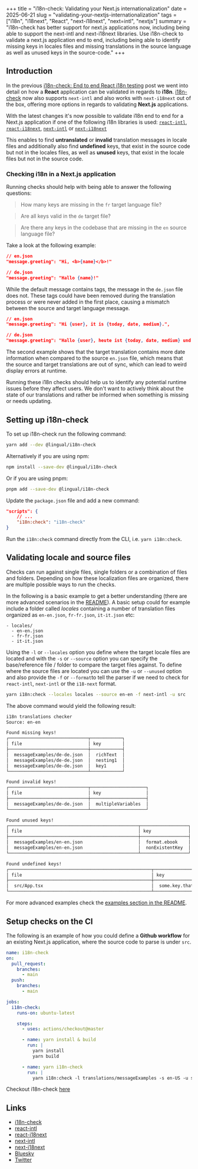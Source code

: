 +++
title = "i18n-check: Validating your Next.js internationalization"
date = 2025-06-21
slug = "validating-your-nextjs-internationalization"
tags = ["i18n", "i18next", "React", "next-i18next", "next=intl", "nextjs"]
summary = "i18n-check has better support for next.js applications now, including being able to support the next-intl and next-i18next libraries. Use i18n-check to validate a next.js application end to end, including being able to identify missing keys in locales files and missing translations in the source language as well as unused keys in the source-code."
+++

## Introduction

In the previous [i18n-check: End to end React i18n testing](https://lingual.dev/blog/i18n-check-end-to-end-react-i18n-testing/) post we went into detail on how a **React** application can be validated in regards to **i18n**. [i18n-check](https://github.com/lingualdev/i18n-check) now also supports `next-intl` and also works with `next-i18next` out of the box, offering more options in regards to validating **Next.js** applications.

With the latest changes it's now possible to validate i18n end to end for a Next.js application if one of the following i18n libraries is used: [`react-intl`](https://formatjs.github.io/docs/react-intl/), [`react-i18next`](https://github.com/i18next/react-i18next), [`next-intl`](https://next-intl.dev/) or [`next-i18next`](https://github.com/i18next/next-i18next)

This enables to find **untranslated** or **invalid** translation messages in locale files and additionally also find **undefined** keys, that exist in the source code but not in the locales files, as well as **unused** keys, that exist in the locale files but not in the source code.

### Checking i18n in a Next.js application

Running checks should help with being able to answer the following questions:

> How many keys are missing in the `fr` target language file?

> Are all keys valid in the `de` target file?

> Are there any keys in the codebase that are missing in the `en` source language file?

Take a look at the following example:

```json
// en.json
"message.greeting": "Hi, <b>{name}</b>!"

// de.json
"message.greeting": "Hallo {name}!"
```

While the default message contains tags, the message in the `de.json` file does not. These tags could have been removed during the translation process or were never added in the first place, causing a mismatch between the source and target language message.

```json
// en.json
"message.greeting": "Hi {user}, it is {today, date, medium}.",

// de.json
"message.greeting": "Hallo {user}, heute ist {today, date, medium} und morgen ist {tomorrow, date, medium}.",
```

The second example shows that the target translation contains more date information when compared to the source `en.json` file, which means that the source and target translations are out of sync, which can lead to weird display errors at runtime.

Running these i18n checks should help us to identify any potential runtime issues before they affect users. We don't want to actively think about the state of our translations and rather be informed when something is missing or needs updating.

## Setting up i18n-check

To set up i18n-check run the following command:

```bash
yarn add --dev @lingual/i18n-check
```

Alternatively if you are using npm:

```bash
npm install --save-dev @lingual/i18n-check
```

Or if you are using pnpm:

```bash
pnpm add --save-dev @lingual/i18n-check
```

Update the `package.json` file and add a new command:

```json
"scripts": {
    // ...
    "i18n:check": "i18n-check"
}
```

Run the `i18n:check` command directly from the CLI, i.e. `yarn i18n:check`.

## Validating locale and source files

Checks can run against single files, single folders or a combination of files and folders. Depending on how these localization files are organized, there are multiple possible ways to run the checks.

In the following is a basic example to get a better understanding (there are more advanced scenarios in the [README](https://github.com/lingualdev/i18n-check?tab=readme-ov-file#examples)). A basic setup could for example include a folder called _locales_ containing a number of translation files organized as `en-en.json`, `fr-fr.json`, `it-it.json` etc:

```
- locales/
  - en-en.json
  - fr-fr.json
  - it-it.json
```

Using the `-l` or `--locales` option you define where the target locale files are located and with the `-s` or `--source` option you can specify the base/reference file / folder to compare the target files against. To define where the source files are located you can use the `-u` or `--unused` option and also provide the `-f` or `--format`to tell the parser if we need to check for `react-intl`, `next-intl` or the `i18-next` format.

```bash
yarn i18n:check --locales locales --source en-en -f next-intl -u src
```

The above command would yield the following result:

```bash
i18n translations checker
Source: en-en

Found missing keys!
┌──────────────────────────────┬────────────┐
│ file                         │ key        │
├──────────────────────────────┼────────────┤
│  messageExamples/de-de.json  │  richText  │
│  messageExamples/de-de.json  │  nesting1  │
│  messageExamples/de-de.json  │  key1      │
└──────────────────────────────┴────────────┘

Found invalid keys!
┌──────────────────────────────┬─────────────────────┐
│ file                         │ key                 │
├──────────────────────────────┼─────────────────────┤
│  messageExamples/de-de.json  │  multipleVariables  │
└──────────────────────────────┴─────────────────────┘

Found unused keys!
┌─────────────────────────────────────────────────┬──────────────────┐
│ file                                            │ key              │
├─────────────────────────────────────────────────┼──────────────────┤
│  messageExamples/en-en.json                     │  format.ebook    │
│  messageExamples/en-en.json                     │  nonExistentKey  │
└─────────────────────────────────────────────────┴──────────────────┘

Found undefined keys!
┌──────────────────────────────────────────────────────┬────────────────────────────────┐
│ file                                                 │ key                            │
├──────────────────────────────────────────────────────┼────────────────────────────────┤
│  src/App.tsx                                         │  some.key.that.is.not.defined  │
└──────────────────────────────────────────────────────┴────────────────────────────────┘
```

For more advanced examples check the [examples section in the README](https://github.com/lingualdev/i18n-check?tab=readme-ov-file#examples).

## Setup checks on the CI

The following is an example of how you could define a **Github workflow** for an existing Next.js application, where the source code to parse is under `src`.

```yml
name: i18n-check
on:
  pull_request:
    branches:
      - main
  push:
    branches:
      - main

jobs:
  i18n-check:
    runs-on: ubuntu-latest

    steps:
      - uses: actions/checkout@master

      - name: yarn install & build
        run: |
          yarn install
          yarn build

      - name: yarn i18n-check
        run: |
          yarn i18n:check -l translations/messageExamples -s en-US -u src/ -f next-intl
```

Checkout i18n-check [here](https://github.com/lingualdev/i18n-check)

## Links

- [i18n-check](https://github.com/lingualdev/i18n-check)
- [react-intl](https://formatjs.github.io/docs/react-intl/)
- [react-i18next](https://github.com/i18next/react-i18next)
- [next-intl](https://next-intl.dev/)
- [next-i18next](https://github.com/i18next/next-i18next)
- [Bluesky](https://bsky.app/profile/lingualdev.bsky.social)
- [Twitter](https://twitter.com/lingualdev)
